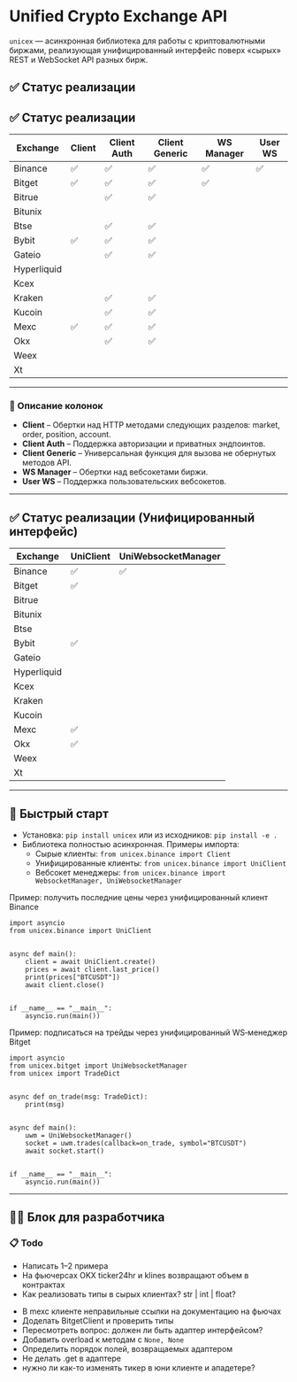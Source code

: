 # Unified Crypto Exchange API

`unicex` — асинхронная библиотека для работы с криптовалютными биржами, реализующая унифицированный интерфейс поверх «сырых» REST и WebSocket API разных бирж.

## ✅ Статус реализации

## ✅ Статус реализации

| Exchange    | Client | Client Auth | Client Generic | WS Manager | User WS |
|-------------|--------|-------------|----------------|------------|---------|
| Binance     | ✅     | ✅          | ✅             | ✅         | ✅      |
| Bitget      | ✅     | ✅          | ✅             | ✅         |         |
| Bitrue      |        | ✅          | ✅             |            |         |
| Bitunix     |        |             |                |            |         |
| Btse        |        | ✅          | ✅             |            |         |
| Bybit       | ✅     | ✅          | ✅             |            |         |
| Gateio      |        | ✅          | ✅             |            |         |
| Hyperliquid |        |             |                |            |         |
| Kcex        |        |             |                |            |         |
| Kraken      |        | ✅          | ✅             |            |         |
| Kucoin      |        | ✅          | ✅             |            |         |
| Mexc        | ✅     | ✅          | ✅             |            |         |
| Okx         |        | ✅          | ✅             |            |         |
| Weex        |        |             |                |            |         |
| Xt          |        |             |                |            |         |

---

### 📖 Описание колонок

- **Client** – Обертки над HTTP методами следующих разделов: market, order, position, account.
- **Client Auth** – Поддержка авторизации и приватных эндпоинтов.
- **Client Generic** – Универсальная функция для вызова не обернутых методов API.
- **WS Manager** – Обертки над вебсокетами биржи.
- **User WS** – Поддержка пользовательских вебсокетов.

---

## ✅ Статус реализации (Унифицированный интерфейс)

| Exchange    | UniClient | UniWebsocketManager |
|-------------|-----------|----------------------|
| Binance     | ✅        | ✅                   |
| Bitget      | ✅        |                      |
| Bitrue      |           |                      |
| Bitunix     |           |                      |
| Btse        |           |                      |
| Bybit       | ✅        |                      |
| Gateio      |           |                      |
| Hyperliquid |           |                      |
| Kcex        |           |                      |
| Kraken      |           |                      |
| Kucoin      |           |                      |
| Mexc        | ✅        |                      |
| Okx         | ✅        |                      |
| Weex        |           |                      |
| Xt          |           |                      |

---

## 🚀 Быстрый старт

- Установка: `pip install unicex` или из исходников: `pip install -e .`
- Библиотека полностью асинхронная. Примеры импорта:
  - Сырые клиенты: `from unicex.binance import Client`
  - Унифицированные клиенты: `from unicex.binance import UniClient`
  - Вебсокет менеджеры: `from unicex.binance import WebsocketManager, UniWebsocketManager`

Пример: получить последние цены через унифицированный клиент Binance

```
import asyncio
from unicex.binance import UniClient


async def main():
    client = await UniClient.create()
    prices = await client.last_price()
    print(prices["BTCUSDT"])
    await client.close()


if __name__ == "__main__":
    asyncio.run(main())
```

Пример: подписаться на трейды через унифицированный WS‑менеджер Bitget

```
import asyncio
from unicex.bitget import UniWebsocketManager
from unicex import TradeDict


async def on_trade(msg: TradeDict):
    print(msg)


async def main():
    uwm = UniWebsocketManager()
    socket = uwm.trades(callback=on_trade, symbol="BTCUSDT")
    await socket.start()


if __name__ == "__main__":
    asyncio.run(main())
```

---

## 🧑‍💻 Блок для разработчика

### 📋 Todo
- Написать 1–2 примера
- На фьючерсах OKX ticker24hr и klines возвращают объем в контрактах
- Как реализовать типы в сырых клиентах? str | int | float?
+ В mexc клиенте неправильные ссылки на документацию на фьючах
+ Доделать BitgetClient и проверить типы
+ Пересмотреть вопрос: должен ли быть адаптер интерфейсом?
+ Добавить overload к методам с `None, None`
+ Определить порядок полей, возвращаемых адаптером
+ Не делать .get в адаптере
+ нужно ли как-то изменять тикер в юни клиенте и ападетере?
